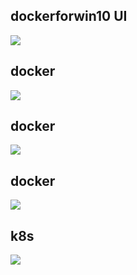 ## dockerforwin10 UI
![](https://gitee.com/yaodo/img/raw/master/docker0.PNG)

## docker
![](https://gitee.com/yaodo/img/raw/master/docker01.PNG)

## docker
![](https://gitee.com/yaodo/img/raw/master/docker02.PNG)

## docker
![](https://gitee.com/yaodo/img/raw/master/docker1.PNG)

## k8s
![](https://gitee.com/yaodo/img/raw/master/docker2.png)
